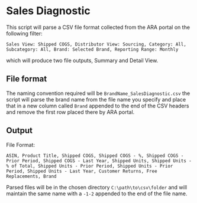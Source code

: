 # Sales Diagnostic

This script will parse a CSV file format collected from the ARA portal on the following filter:

```Sales View: Shipped COGS, Distributor View: Sourcing, Category: All, Subcategory: All, Brand: Selected Brand, Reporting Range: Monthly ```

which will produce two file outputs, Summary and Detail View.

## File format

The naming convention required will be ``BrandName_SalesDiagnostic.csv`` the script will parse the brand name from the file name you specify and
place that in a new column called ``Brand`` appended to the end of the CSV headers and remove the first row placed there by ARA portal.


## Output

File Format:

```ASIN, Product Title, Shipped COGS, Shipped COGS - %, Shipped COGS - Prior Period, Shipped COGS - Last Year, Shipped Units, Shipped Units - % of Total, Shipped Units - Prior Period, Shipped Units - Prior Period, Shipped Units - Last Year, Customer Returns, Free Replacements, Brand ```

Parsed files will be in the chosen directory ``C:\path\to\csv\folder`` and will maintain the same name with a ``-1-2`` appended to the end of the file name.
